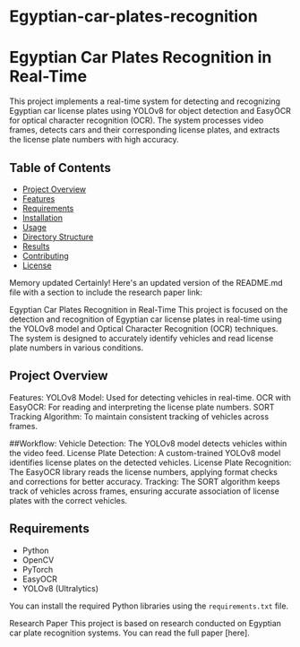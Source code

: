 # Egyptian-car-plates-recognition


# Egyptian Car Plates Recognition in Real-Time

This project implements a real-time system for detecting and recognizing Egyptian car license plates using YOLOv8 for object detection and EasyOCR for optical character recognition (OCR). The system processes video frames, detects cars and their corresponding license plates, and extracts the license plate numbers with high accuracy.

## Table of Contents

- [Project Overview](#project-overview)
- [Features](#features)
- [Requirements](#requirements)
- [Installation](#installation)
- [Usage](#usage)
- [Directory Structure](#directory-structure)
- [Results](#results)
- [Contributing](#contributing)
- [License](#license)


Memory updated
Certainly! Here's an updated version of the README.md file with a section to include the research paper link:

Egyptian Car Plates Recognition in Real-Time
This project is focused on the detection and recognition of Egyptian car license plates in real-time using the YOLOv8 model and Optical Character Recognition (OCR) techniques. The system is designed to accurately identify vehicles and read license plate numbers in various conditions.

## Project Overview
Features:
YOLOv8 Model: Used for detecting vehicles in real-time.
OCR with EasyOCR: For reading and interpreting the license plate numbers.
SORT Tracking Algorithm: To maintain consistent tracking of vehicles across frames.

##Workflow:
Vehicle Detection: The YOLOv8 model detects vehicles within the video feed.
License Plate Detection: A custom-trained YOLOv8 model identifies license plates on the detected vehicles.
License Plate Recognition: The EasyOCR library reads the license numbers, applying format checks and corrections for better accuracy.
Tracking: The SORT algorithm keeps track of vehicles across frames, ensuring accurate association of license plates with the correct vehicles.

## Requirements

- Python 
- OpenCV
- PyTorch
- EasyOCR
- YOLOv8 (Ultralytics)

You can install the required Python libraries using the `requirements.txt` file.

Research Paper
This project is based on research conducted on Egyptian car plate recognition systems. You can read the full paper [here].

